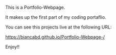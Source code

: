 This is a Portfolio-Webpage.

It makes up the first part of my coding portaflio.

You can see this projects live at the following URL:

 https://biancabd.github.io/Portfolio-Webpage-/

Enjoy!!

